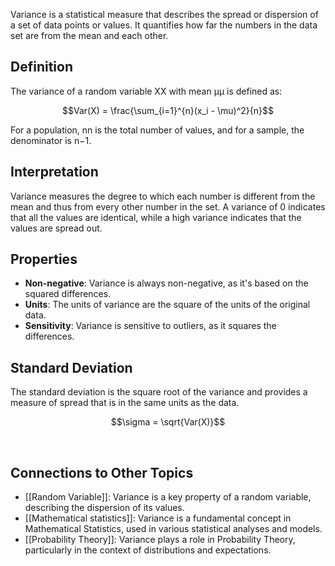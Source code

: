 
Variance is a statistical measure that describes the spread or dispersion of a set of data points or values. It quantifies how far the numbers in the data set are from the mean and each other.

## Definition

The variance of a random variable XX with mean μμ is defined as:

$$Var(X) = \frac{\sum_{i=1}^{n}(x_i - \mu)^2}{n}$$

For a population, nn is the total number of values, and for a sample, the denominator is n−1.

## Interpretation

Variance measures the degree to which each number is different from the mean and thus from every other number in the set. A variance of 0 indicates that all the values are identical, while a high variance indicates that the values are spread out.

## Properties

- **Non-negative**: Variance is always non-negative, as it's based on the squared differences.
- **Units**: The units of variance are the square of the units of the original data.
- **Sensitivity**: Variance is sensitive to outliers, as it squares the differences.

## Standard Deviation

The standard deviation is the square root of the variance and provides a measure of spread that is in the same units as the data.

$$\sigma = \sqrt{Var(X)}$$

​
## Connections to Other Topics

- [[Random Variable]]: Variance is a key property of a random variable, describing the dispersion of its values.
- [[Mathematical statistics]]: Variance is a fundamental concept in Mathematical Statistics, used in various statistical analyses and models.
- [[Probability Theory]]: Variance plays a role in Probability Theory, particularly in the context of distributions and expectations.
